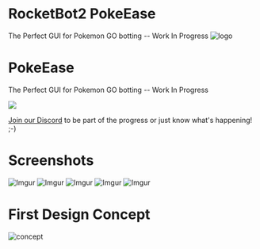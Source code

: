 # RocketBot2 PokeEase
The Perfect GUI for Pokemon GO botting -- Work In Progress
![logo](http://i.imgur.com/rKuTwCM.jpg)

# PokeEase
The Perfect GUI for Pokemon GO botting -- Work In Progress

<a href="https://discord.gg/Q9T2USY">
  <img src="https://discordapp.com/api/guilds/213010121356214272/widget.png?style=banner2"/>
</a>

<a href="https://discord.gg/Q9T2USY">Join our Discord</a> to be part of the progress or just know what's happening! ;-)

# Screenshots
![Imgur](http://i.imgur.com/IzobeE8.png)
![Imgur](http://i.imgur.com/wHAHtbn.png)
![Imgur](http://i.imgur.com/QPFbXTb.png)
![Imgur](http://i.imgur.com/60Nx1fV.png)
![Imgur](http://i.imgur.com/q178EsY.png)

# First Design Concept
![concept](http://i.imgur.com/In5TdQZ.jpg)
